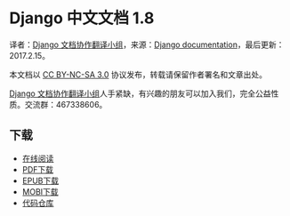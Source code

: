 # Django 中文文档 1.8 #

译者：[Django 文档协作翻译小组](http://python.usyiyi.cn/django/index.html)，来源：[Django documentation](https://docs.djangoproject.com/en/1.8/)，最后更新：2017.2.15。

本文档以 [CC BY-NC-SA 3.0](http://creativecommons.org/licenses/by-nc-sa/3.0/cn/) 协议发布，转载请保留作者署名和文章出处。

[Django 文档协作翻译小组](http://python.usyiyi.cn/django/index.html)人手紧缺，有兴趣的朋友可以加入我们，完全公益性质。交流群：467338606。

## 下载 ##

+ [在线阅读](https://www.gitbook.com/book/wizardforcel/django-chinese-docs-18/details)
+ [PDF下载](https://www.gitbook.com/download/pdf/book/wizardforcel/django-chinese-docs-18)
+ [EPUB下载](https://www.gitbook.com/download/epub/book/wizardforcel/django-chinese-docs-18)
+ [MOBI下载](https://www.gitbook.com/download/mobi/book/wizardforcel/django-chinese-docs-18)
+ [代码仓库](https://github.com/wizardforcel/django-chinese-docs-18)
